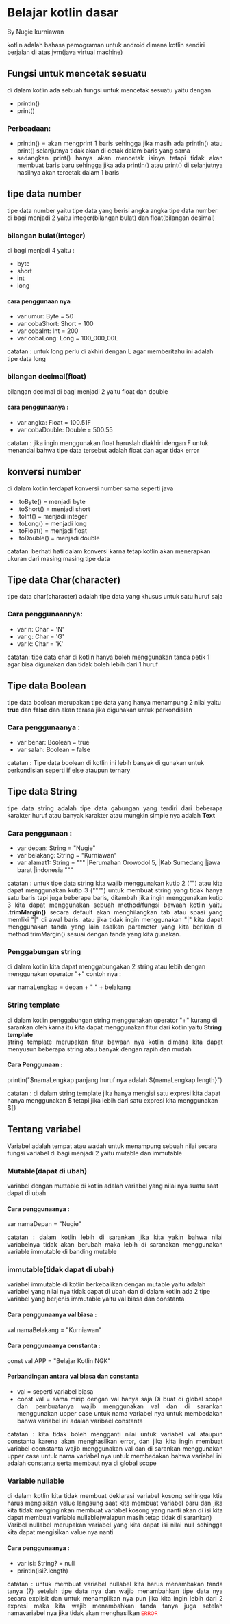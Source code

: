 <h1>Belajar kotlin dasar</h1>
<p>By Nugie kurniawan</p>

<div>
kotlin adalah bahasa pemograman untuk android dimana kotlin sendiri berjalan di atas jvm(java virtual machine)
</div>

<h2>Fungsi untuk mencetak sesuatu</h2>
di dalam kotlin ada sebuah fungsi untuk mencetak sesuatu yaitu dengan
  <ul>
    <li>println()</li>
    <li>print()</li>
  </ul>

<h3>Perbeadaan:</h3>
<div style="text-align:justify">

<ul>
    <li>println() = akan mengprint 1 baris sehingga jika masih ada println() atau print() selanjutnya tidak akan di cetak dalam baris yang sama </li>
    <li>sedangkan print() hanya akan mencetak isinya tetapi tidak akan membuat baris baru sehingga jika ada println() atau print() di selanjutnya hasilnya akan tercetak dalam 1 baris</li>
</ul>
</div>

<h2>tipe data number</h2>
tipe data number yaitu tipe data yang berisi angka angka
tipe data number di bagi menjadi 2 yaitu integer(bilangan bulat) dan float(bilangan desimal)

<h3>bilangan bulat(integer)</h3>
di bagi menjadi 4 yaitu :
<ul>
    <li>byte</li>
    <li>short</li>
    <li>int</li>
    <li>long</li>
</ul>

<h4>cara penggunaan nya</h4>
 <ul>
    <li>var umur: Byte = 50</li>
    <li>var cobaShort: Short = 100</li>
    <li>var cobaInt: Int = 200</li>
    <li>var cobaLong: Long = 100_000_00L</li>
</ul>
    
catatan :
    untuk long perlu di akhiri dengan L agar memberitahu ini adalah tipe data long
    
<h3>bilangan decimal(float)</h3>
bilangan decimal di bagi menjadi 2 yaitu
float dan double

<h4>cara penggunaanya :</h4>
<ul>
        <li>var angka: Float = 100.51F</li>
        <li>var cobaDouble: Double = 500.55</li>
</ul>
    
catatan : 
jika ingin menggunakan float haruslah diakhiri dengan F untuk menandai bahwa tipe data tersebut adalah float dan agar tidak error

<h2>konversi number</h2>
di dalam kotlin terdapat konversi number sama seperti java
<ul>
    <li>.toByte() = menjadi byte</li>
    <li>.toShort() = menjadi short</li>
    <li>.toInt() = menjadi integer</li>
    <li>.toLong() = menjadi long</li>
    <li>.toFloat() = menjadi float</li>
    <li>.toDouble() = menjadi double</li>
</ul>

catatan:
berhati hati dalam konversi karna tetap kotlin akan menerapkan ukuran dari masing masing tipe data

<h2>Tipe data Char(character)</h2>
tipe data char(character) adalah tipe data yang khusus untuk satu huruf saja 

<h3>Cara penggunaannya:</h3>
 <ul>
    <li>var n: Char = 'N'</li>
    <li>var g: Char = 'G'</li>
    <li>var k: Char = 'K'</li>
</ul>
    
catatan: 
tipe data char di kotlin hanya boleh menggunakan tanda petik 1 agar bisa digunakan dan tidak boleh lebih dari 1 huruf


<h2>Tipe data Boolean</h2>
tipe data boolean merupakan tipe data yang hanya menampung 2 nilai yaitu <strong>true</strong> dan <strong>false</strong> dan akan terasa jika digunakan untuk perkondisian

<h3>Cara penggunaanya : </h3>
<ul>
    <li> var benar: Boolean = true</li>
   <li> var salah: Boolean = false</li>
</ul>

catatan :
Tipe data boolean di kotlin ini lebih banyak di gunakan untuk perkondisian seperti if else ataupun ternary


    
<h2>Tipe data String</h2>
<div style="text-align: justify;">
tipe data string adalah tipe data gabungan yang terdiri dari beberapa karakter huruf atau banyak karakter atau mungkin simple nya adalah <strong>Text</strong>
</div>

<h3>Cara penggunaan : </h3>
<ul>
    <li>var depan: String = "Nugie"</li>
    <li>var belakang: String = "Kurniawan"</li>
    <li>var alamat1: String = """
        |Perumahan Orowodol 5,
        |Kab Sumedang
        |jawa barat
        |indonesia
    """</li>
</ul>

<div style="text-align: justify;">
   catatan : untuk tipe data string kita wajib menggunakan kutip 2 ("") atau kita dapat menggunakan kutip 3 ("""") untuk membuat string yang tidak hanya satu baris tapi juga beberapa baris, ditambah jika ingin menggunakan kutip 3 kita dapat menggunakan sebuah method/fungsi bawaan kotlin yaitu <strong>.trimMargin()</strong> secara default akan menghilangkan tab atau spasi yang memliki "|" di awal baris. atau jika tidak ingin menggunakan "|" kita dapat menggunakan tanda yang lain asalkan parameter yang kita berikan di method trimMargin() sesuai dengan tanda yang kita gunakan.
</div>

<h3>Penggabungan string</h3>
di dalam kotlin kita dapat menggabungakan 2 string atau lebih dengan menggunakan operator "+" contoh nya :
<p>var namaLengkap = depan + " " + belakang</p>

<h3>String template</h3>
di dalam kotlin penggabungan string menggunakan operator "+" kurang di sarankan oleh karna itu kita dapat menggunakan fitur dari kotlin yaitu <strong>String template</strong> <br>
<div style="text-align: justify;">
    string template merupakan fitur bawaan nya kotlin dimana kita dapat menyusun beberapa string atau banyak dengan rapih dan mudah
</div>
<h4>Cara Penggunaan : </h4>
<p> println("$namaLengkap panjang huruf nya adalah ${namaLengkap.length}")</p>
catatan :
di dalam string template jika hanya mengisi satu expresi kita dapat hanya menggunakan $ tetapi jika lebih dari satu expresi kita menggunakan ${}
    
<h2>Tentang variabel</h2>
<p>Variabel adalah tempat atau wadah untuk menampung sebuah nilai secara fungsi variabel di bagi menjadi 2 yaitu mutable dan immutable</p>

<h3>Mutable(dapat di ubah)</h3>
<p>variabel dengan muttable di kotlin adalah variabel yang nilai nya suatu saat dapat di ubah</p>

<h4>Cara penggunaanya : </h4>
<p>var namaDepan = "Nugie"</p>

<div style="text-align: justify;">
catatan : dalam kotlin lebih di sarankan jika kita yakin bahwa nilai variabelnya tidak akan berubah maka lebih di saranakan menggunakan variable immutable di banding mutable 
</div>

<h3>immutable(tidak dapat di ubah)</h3>
<p>variabel immutable di kotlin berkebalikan dengan mutable yaitu adalah variabel yang nilai nya tidak dapat di ubah dan di dalam kotlin ada 2 tipe variabel yang berjenis immutable yaitu val biasa dan constanta</p>

<h4>Cara penggunaanya val biasa : </h4>
<p>val namaBelakang = "Kurniawan"</p>

<h4>Cara penggunaanya constanta : </h4>
<p>const val APP = "Belajar Kotlin NGK"</p>

<h4>Perbandingan antara val biasa dan constanta</h4>
<div style="text-align: justify;">
    <ul>
    <li>val = seperti variabel biasa</li>
    <li>const val = sama mirip dengan val hanya saja Di buat di global scope dan pembuatanya wajib menggunakan val dan di sarankan menggunakan upper case untuk nama variabel nya untuk membedakan bahwa variabel ini adalah varibael constanta</li>
</ul>
</div>

<div style="text-align: justify;">
catatan : kita tidak boleh mengganti nilai untuk variabel val ataupun constanta karena akan menghasilkan error, dan jika kita ingin membuat variabel coonstanta wajib menggunakan val dan di sarankan menggunakan upper case untuk nama variabel nya untuk membedakan bahwa variabel ini adalah constanta serta membaut nya di global scope

</div>

<h3>Variable nullable</h3>
<div style="text-align: justify;">
    di dalam kotlin kita tidak membuat deklarasi variabel kosong sehingga ktia harus mengisikan value langsung saat kita membuat variabel baru dan jika kita tidak menginginkan membuat variabel kosong yang nanti akan di isi kita dapat membuat variable nullable(walapun masih tetap tidak di sarankan)
</div>
<div style="text-align: justify;">
    Varibel nullabel merupakan variabel yang kita dapat isi nilai null sehingga kita dapat mengisikan value nya nanti
</div>

<h4>Cara penggunaanya : </h4>
<ul>
    <li>var isi: String? = null</li>
    <li> println(isi?.length)</li>
</ul>

<div style="text-align: justify;">
    catatan : untuk membuat variabel nullabel kita harus menambakan tanda tanya (?) setelah tipe data nya dan wajib menambahkan tipe data nya secara explisit dan untuk menampilkan nya pun jika kita ingin lebih dari 2 expresi maka kita wajib menambahkan tanda tanya juga setelah namavariabel nya jika tidak akan menghasilkan <small style="color: red;">ERROR</small>
</div>

